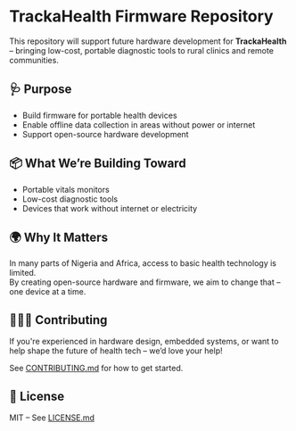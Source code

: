 # TrackaHealth Firmware Repository

This repository will support future hardware development for **TrackaHealth** – bringing low-cost, portable diagnostic tools to rural clinics and remote communities.

## 🩺 Purpose
- Build firmware for portable health devices  
- Enable offline data collection in areas without power or internet  
- Support open-source hardware development  

## 📦 What We’re Building Toward
- Portable vitals monitors  
- Low-cost diagnostic tools  
- Devices that work without internet or electricity  

## 🌍 Why It Matters
In many parts of Nigeria and Africa, access to basic health technology is limited.  
By creating open-source hardware and firmware, we aim to change that – one device at a time.

## 🧑‍🤝‍🧑 Contributing
If you're experienced in hardware design, embedded systems, or want to help shape the future of health tech – we’d love your help!

See [CONTRIBUTING.md](CONTRIBUTING.md) for how to get started.

## 📜 License
MIT – See [LICENSE.md](LICENSE.md)
